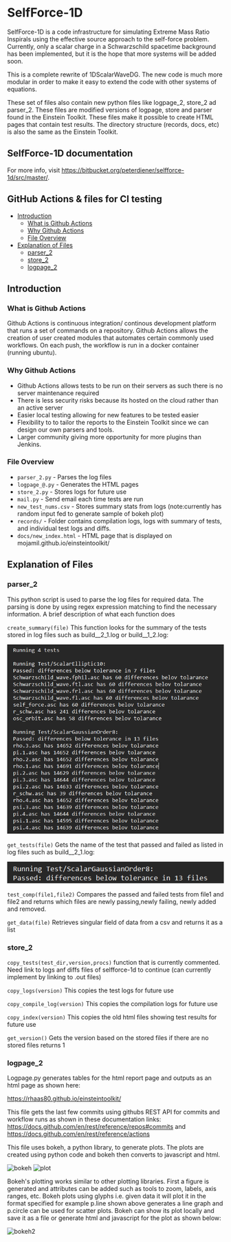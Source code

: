 # SelfForce-1D

SelfForce-1D is a code infrastructure for simulating Extreme Mass Ratio Inspirals using the effective source approach to the self-force problem. Currently, only a scalar charge in a Schwarzschild spacetime background has been implemented, but it is the hope that more systems will be added soon.

This is a complete rewrite of 1DScalarWaveDG. The new code is much more modular in order to make it easy to extend the code with other systems of equations.

These set of files also contain new python files like logpage_2, store_2 ad parser_2. These files are modified versions of logpage, store and parser found in the Einstein Toolkit. These files make it possible to create HTML pages that contain test results. The directory structure (records, docs, etc) is also the same as the Einstein Toolkit.

## SelfForce-1D documentation

For more info, visit https://bitbucket.org/peterdiener/selfforce-1d/src/master/.

## GitHub Actions & files for CI testing

  - [Introduction](#introduction)
    - [What is Github Actions](#what-is-github-actions)
    - [Why Github Actions](#why-github-actions)
    - [File Overview](#file-overview)
  - [Explanation of Files](#explanation-of-files)
    - [parser_2](#parser_2)
    - [store_2](#store_2)
    - [logpage_2](#logpage_2)
  
## Introduction

### What is Github Actions

Github Actions is continuous integration/ continous development platform that runs
a set of commands on a repository. Github Actions allows the creation of user 
created modules that automates certain commonly used workflows. On each push, the 
workflow is run in a docker container (running ubuntu).

### Why Github Actions

- Github Actions allows tests to be run on their servers as such there is no server maintenance required
- There is less security risks because its hosted on the cloud rather than an active server
- Easier local testing allowing for new features to be tested easier
- Flexibility to to tailor the reports to the Einstein Toolkit since we can design our own parsers and tools.
- Larger community giving more opportunity for more plugins than Jenkins.


### File Overview

- `parser_2.py` - Parses the log files
- `logpage_@.py` - Generates the HTML pages
- `store_2.py` - Stores logs for future use
- `mail.py` - Send email each time tests are run
- `new_test_nums.csv` - Stores summary stats from logs (note:currently has random input fed to generate sample of bokeh plot)
- `records/` - Folder contains compilation logs, logs with summary of tests, and individual test logs and diffs. 
- `docs/new_index.html` - HTML page that is displayed on mojamil.github.io/einsteintoolkit/

## Explanation of Files

### parser_2

This python script is used to parse the log files for required data.
The parsing is done by using regex expression matching to find the
necessary information. A brief description of what each function
does

`create_summary(file)` This function looks for the summary of the tests stored in log files such
as build__2_1.log or build__1_2.log:

![summary](https://github.com/Hrishikesh-Kalyanaraman/einsteintoolkit/blob/SelfForce-1D/images/log_file_sample.png)

`get_tests(file)` Gets the name of the test that passed and failed as listed in log files such
as build__2_1.log:

![pass-fail](https://github.com/Hrishikesh-Kalyanaraman/einsteintoolkit/blob/SelfForce-1D/images/pass-fail.png)

`test_comp(file1,file2)` Compares the passed and failed tests from file1 and file2 and returns
which files are newly passing,newly failing, newly added and removed.

`get_data(file)` Retrieves singular field of data from a csv and returns it as a list

### store_2

`copy_tests(test_dir,version,procs)`  function that is currently commented. Need link to logs anf diffs files of selfforce-1d to continue (can currently implement by linking to .out files)

`copy_logs(version)` This copies the test logs for future use

`copy_compile_log(version)` This copies the compilation logs for future use

`copy_index(version)`  This copies the old html files showing test results for future use

`get_version()` Gets the version based on the stored files if there are no stored files
returns 1

### logpage_2

Logpage.py generates tables for the html report page and outputs as an html page as
shown here:

https://rhaas80.github.io/einsteintoolkit/

This file gets the last few commits using githubs REST API for commits and workflow runs as 
shown in these documentation links: https://docs.github.com/en/rest/reference/repos#commits and https://docs.github.com/en/rest/reference/actions

This file uses bokeh, a python library, to generate plots. The plots are created using python code and bokeh
then converts to javascript and html.

![bokeh](https://github.com/mojamil/einsteintoolkit/blob/gh-pages/images/bokeh.png)
![plot](https://github.com/mojamil/einsteintoolkit/blob/gh-pages/images/plot.PNG)

Bokeh's plotting works similar to other plotting libraries. First a figure is generated and attributes can
be added such as tools to zoom, labels, axis ranges, etc. Bokeh plots using glyphs i.e. given data it will
plot it in the format specified for example p.line shown above generates a line graph and p.circle can be
used for scatter plots. Bokeh can show its plot locally and save it as a file or generate html and javascript
for the plot as shown below:

![bokeh2](https://github.com/mojamil/einsteintoolkit/blob/gh-pages/images/bokeh2.png)

